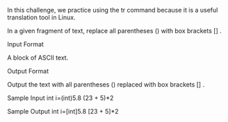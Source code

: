 In this challenge, we practice using the tr command because it is a useful translation tool in Linux.

In a given fragment of text, replace all parentheses () with box brackets [] .

Input Format

A block of ASCII text.

Output Format

Output the text with all parentheses () replaced with box brackets [] .

Sample Input
int i=(int)5.8
(23 + 5)*2

Sample Output
int i=[int]5.8
[23 + 5]*2